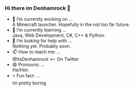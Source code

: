 ### Hi there im Denhamrock 👋

- 🔭 I’m currently working on ...\
A Minecraft launcher. Hopefully in the not too far future.
- 🌱 I’m currently learning ...\
Java, Web Development, C#, C++ & Python.
- 🤔 I’m looking for help with ...\
Nothing yet. Probably soon.
- 📫 How to reach me: ...\
@ItsDenhamrock <-- On Twitter
- 😄 Pronouns: ...\
He/Him
- ⚡ Fun fact: ...\
Im pretty boring
